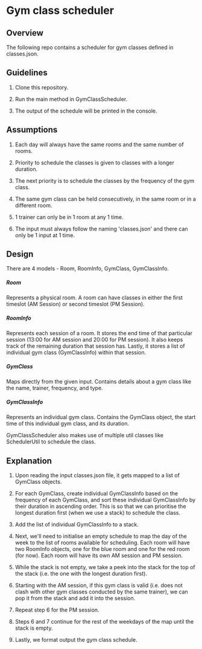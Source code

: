 # Gym class scheduler

## Overview
The following repo contains a scheduler for gym classes defined in classes.json.

## Guidelines

1. Clone this repository.

2. Run the main method in GymClassScheduler.

3. The output of the schedule will be printed in the console.

## Assumptions

1. Each day will always have the same rooms and the same number of rooms.

2. Priority to schedule the classes is given to classes with a longer duration.

3. The next priority is to schedule the classes by the frequency of the gym class.

4. The same gym class can be held consecutively, in the same room or in a different room.

4. 1 trainer can only be in 1 room at any 1 time.

5. The input must always follow the naming 'classes.json' and there can only be 1 input at 1 time. 

## Design
There are 4 models - Room, RoomInfo, GymClass, GymClassInfo.

##### Room
Represents a physical room. A room can have classes in either the first timeslot (AM Session) or second timeslot (PM Session).

##### RoomInfo
Represents each session of a room. It stores the end time of that particular session (13:00 for AM session and 20:00 for PM session). It also keeps track of the remaining duration that session has. Lastly, it stores a list of individual gym class (GymClassInfo) within that session.

##### GymClass
Maps directly from the given input. Contains details about a gym class like the name, trainer, frequency, and type.

##### GymClassInfo
Represents an individual gym class. Contains the GymClass object, the start time of this individual gym class, and its duration.

GymClassScheduler also makes use of multiple util classes like SchedulerUtil to schedule the class.

## Explanation
1. Upon reading the input classes.json file, it gets mapped to a list of GymClass objects.
2. For each GymClass, create individual GymClassInfo based on the frequency of each GymClass, and sort these individual GymClassInfo by their duration in ascending order. This is so that we can prioritise the longest duration first (when we use a stack) to schedule the class.
3. Add the list of individual GymClassInfo to a stack.

4. Next, we'll need to initialise an empty schedule to map the day of the week to the list of rooms available for scheduling. Each room will have two RoomInfo objects, one for the blue room and one for the red room (for now). Each room will have its own AM session and PM session.
5. While the stack is not empty, we take a peek into the stack for the top of the stack (i.e. the one with the longest duration first).
6. Starting with the AM session, if this gym class is valid (i.e. does not clash with other gym classes conducted by the same trainer), we can pop it from the stack and add it into the session.
7. Repeat step 6 for the PM session.
8. Steps 6 and 7 continue for the rest of the weekdays of the map until the stack is empty.
9. Lastly, we format output the gym class schedule. 

 
 


 